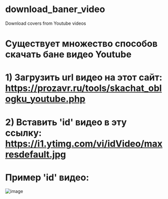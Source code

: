 # download_baner_video
Download covers from Youtube videos
# Существует множество способов скачать бане видео Youtube

# 1) Загрузить url видео на этот сайт: https://prozavr.ru/tools/skachat_oblogku_youtube.php

# 2) Вставить 'id' видео в эту ссылку: https://i1.ytimg.com/vi/idVideo/maxresdefault.jpg
# Пример 'id' видео: 
![image](https://github.com/user-attachments/assets/a94e206f-21d8-4a24-ba3e-41a953119fb2)
